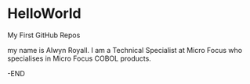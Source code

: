 
# HelloWorld
My First GitHub Repos

my name is Alwyn Royall. 
I am a Technical Specialist at Micro Focus who specialises in Micro Focus COBOL products.

-END

